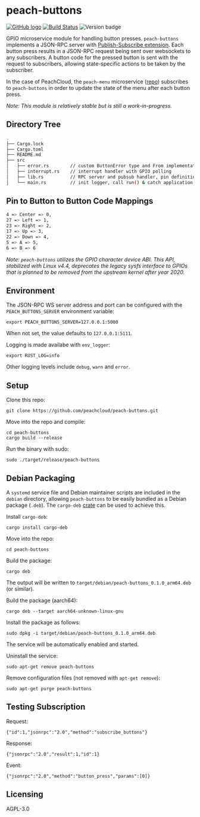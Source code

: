 # peach-buttons

[![GitHub logo](/assets/github_logo.png "peach-buttons GitHub repository")](https://github.com/peachcloud/peach-buttons) [![Build Status](https://travis-ci.com/peachcloud/peach-buttons.svg?branch=master)](https://travis-ci.com/peachcloud/peach-buttons) ![Version badge](https://img.shields.io/badge/version-0.1.3-<COLOR>.svg)

GPIO microservice module for handling button presses. `peach-buttons` implements a JSON-RPC server with [Publish-Subscribe extension](https://docs.rs/jsonrpc-pubsub/11.0.0/jsonrpc_pubsub/). Each button press results in a JSON-RPC request being sent over websockets to any subscribers. A button code for the pressed button is sent with the request to subscribers, allowing state-specific actions to be taken by the subscriber.

In the case of PeachCloud, the `peach-menu` microservice ([repo](https://github.com/peachcloud/peach-menu)) subscribes to `peach-buttons` in order to update the state of the menu after each button press.

_Note: This module is relatively stable but is still a work-in-progress._

## Directory Tree

```bash
.
├── Cargo.lock
├── Cargo.toml
├── README.md
├── src
│   ├── error.rs        // custom ButtonError type and From implementation
│   ├── interrupt.rs    // interrupt handler with GPIO polling
│   ├── lib.rs          // RPC server and pubsub handler, pin definitions
│   └── main.rs         // init logger, call run() & catch application errors
```

## Pin to Button to Button Code Mappings

```bash
4 => Center => 0,
27 => Left => 1,
23 => Right => 2,
17 => Up => 3,
22 => Down => 4,
5 => A => 5,
6 => B => 6
```

_Note: `peach-buttons` utilizes the GPIO character device ABI. This API, stabilized with Linux v4.4, deprecates the legacy sysfs interface to GPIOs that is planned to be removed from the upstream kernel after year 2020._

## Environment

The JSON-RPC WS server address and port can be configured with the `PEACH_BUTTONS_SERVER` environment variable:

`export PEACH_BUTTONS_SERVER=127.0.0.1:5000`

When not set, the value defaults to `127.0.0.1:5111`.

Logging is made availabe with `env_logger`:

`export RUST_LOG=info`

Other logging levels include `debug`, `warn` and `error`.

## Setup

Clone this repo:

`git clone https://github.com/peachcloud/peach-buttons.git`

Move into the repo and compile:

`cd peach-buttons`  
`cargo build --release`

Run the binary with sudo:

`sudo ./target/release/peach-buttons`

## Debian Packaging

A `systemd` service file and Debian maintainer scripts are included in the `debian` directory, allowing `peach-buttons` to be easily bundled as a Debian package (`.deb`). The `cargo-deb` [crate](https://crates.io/crates/cargo-deb) can be used to achieve this.

Install `cargo-deb`:

`cargo install cargo-deb`

Move into the repo:

`cd peach-buttons`

Build the package:

`cargo deb`

The output will be written to `target/debian/peach-buttons_0.1.0_arm64.deb` (or similar).

Build the package (aarch64):

`cargo deb --target aarch64-unknown-linux-gnu`

Install the package as follows:

`sudo dpkg -i target/debian/peach-buttons_0.1.0_arm64.deb`

The service will be automatically enabled and started.

Uninstall the service:

`sudo apt-get remove peach-buttons`

Remove configuration files (not removed with `apt-get remove`):

`sudo apt-get purge peach-buttons`

## Testing Subscription

Request:

`{"id":1,"jsonrpc":"2.0","method":"subscribe_buttons"}`

Response:

`{"jsonrpc":"2.0","result":1,"id":1}`

Event:

`{"jsonrpc":"2.0","method":"button_press","params":[0]}`

## Licensing

AGPL-3.0
